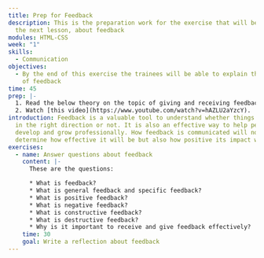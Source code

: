 ```yaml
---
title: Prep for Feedback
description: This is the preparation work for the exercise that will be done in
  the next lesson, about feedback
modules: HTML-CSS
week: "1"
skills:
  - Communication
objectives:
  - By the end of this exercise the trainees will be able to explain the types
    of feedback
time: 45
prep: |-
  1. Read the below theory on the topic of giving and receiving feedback. 
  2. Watch [this video](https://www.youtube.com/watch?v=hAZLU2aYzcY).
introduction: Feedback is a valuable tool to understand whether things are going
  in the right direction or not. It is also an effective way to help people
  develop and grow professionally. How feedback is communicated will not only
  determine how effective it will be but also how positive its impact will be.
exercises:
  - name: Answer questions about feedback
    content: |-
      These are the questions:

      * What is feedback?
      * What is general feedback and specific feedback?
      * What is positive feedback?
      * What is negative feedback?
      * What is constructive feedback?
      * What is destructive feedback?
      * Why is it important to receive and give feedback effectively?
    time: 30
    goal: Write a reflection about feedback
---
```

